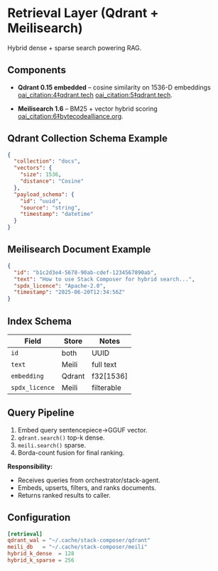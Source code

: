 # Retrieval Layer (Qdrant + Meilisearch)

Hybrid dense + sparse search powering RAG.

## Components

- **Qdrant 0.15 embedded** – cosine similarity on 1536-D embeddings [oai_citation:4‡qdrant.tech](https://qdrant.tech/documentation/concepts/search/?utm_source=chatgpt.com) [oai_citation:5‡qdrant.tech](https://qdrant.tech/documentation/database-tutorials/bulk-upload/?utm_source=chatgpt.com).

- **Meilisearch 1.6** – BM25 + vector hybrid scoring [oai_citation:6‡bytecodealliance.org](https://bytecodealliance.org/articles/wasmtime-1-0-fast-safe-and-production-ready?utm_source=chatgpt.com).

## Qdrant Collection Schema Example

```json
{
  "collection": "docs",
  "vectors": {
    "size": 1536,
    "distance": "Cosine"
  },
  "payload_schema": {
    "id": "uuid",
    "source": "string",
    "timestamp": "datetime"
  }
}
```

## Meilisearch Document Example

```json
{
  "id": "b1c2d3e4-5678-90ab-cdef-1234567890ab",
  "text": "How to use Stack Composer for hybrid search...",
  "spdx_licence": "Apache-2.0",
  "timestamp": "2025-06-20T12:34:56Z"
}
```

## Index Schema

| Field          | Store  | Notes      |
| -------------- | ------ | ---------- |
| `id`           | both   | UUID       |
| `text`         | Meili  | full text  |
| `embedding`    | Qdrant | f32[1536]  |
| `spdx_licence` | Meili  | filterable |

## Query Pipeline

1. Embed query sentencepiece→GGUF vector.
2. `qdrant.search()` top-k dense.
3. `meili.search()` sparse.
4. Borda-count fusion for final ranking.

**Responsibility:**

- Receives queries from orchestrator/stack-agent.
- Embeds, upserts, filters, and ranks documents.
- Returns ranked results to caller.

## Configuration

```toml
[retrieval]
qdrant_wal = "~/.cache/stack-composer/qdrant"
meili_db   = "~/.cache/stack-composer/meili"
hybrid_k_dense  = 128
hybrid_k_sparse = 256
```
